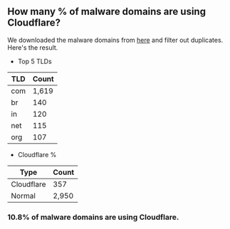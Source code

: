 ## How many % of malware domains are using Cloudflare?


We downloaded the malware domains from [here](https://urlhaus.abuse.ch) and filter out duplicates.
Here's the result.


[//]: # (start replacement)


- Top 5 TLDs

| TLD | Count |
| --- | --- |
| com | 1,619 |
| br | 140 |
| in | 120 |
| net | 115 |
| org | 107 |


- Cloudflare %

| Type | Count |
| --- | --- |
| Cloudflare | 357 |
| Normal | 2,950 |


### 10.8% of malware domains are using Cloudflare.